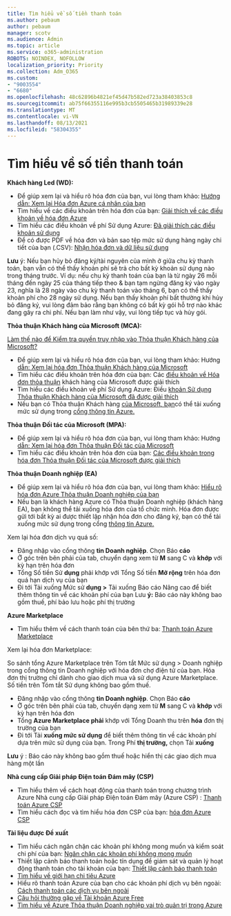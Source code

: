 ```yaml
---
title: Tìm hiểu về số tiền thanh toán
ms.author: pebaum
author: pebaum
manager: scotv
ms.audience: Admin
ms.topic: article
ms.service: o365-administration
ROBOTS: NOINDEX, NOFOLLOW
localization_priority: Priority
ms.collection: Adm_O365
ms.custom:
- "9003554"
- "6680"
ms.openlocfilehash: 48c62896b4821ef45d47b582ed723a38403853c8
ms.sourcegitcommit: ab75f66355116e995b3cb5505465b31989339e28
ms.translationtype: MT
ms.contentlocale: vi-VN
ms.lasthandoff: 08/13/2021
ms.locfileid: "58304355"
---
```

# <a name="understand-billing-amount"></a>Tìm hiểu về số tiền thanh toán

**Khách hàng Led (WD):**

- Để giúp xem lại và hiểu rõ hóa đơn của bạn, vui lòng tham khảo: [Hướng dẫn: Xem lại Hóa đơn Azure cá nhân của bạn](https://docs.microsoft.com/azure/cost-management-billing/understand/review-individual-bill?WT.mc_id=Portal-Microsoft_Azure_Support)
- Tìm hiểu về các điều khoản trên hóa đơn của bạn: [Giải thích về các điều khoản về hóa đơn Azure](https://docs.microsoft.com/azure/cost-management-billing/understand/understand-invoice?WT.mc_id=Portal-Microsoft_Azure_Support)
- Tìm hiểu các điều khoản về phí Sử dụng Azure: [Đã giải thích các điều khoản sử dụng](https://docs.microsoft.com/azure/cost-management-billing/understand/understand-usage?WT.mc_id=Portal-Microsoft_Azure_Support)
- Để có được PDF về hóa đơn và bản sao tệp mức sử dụng hàng ngày chi tiết của bạn (.CSV): [Nhận hóa đơn và dữ liệu sử dụng](https://docs.microsoft.com/azure/billing/billing-download-azure-invoice-daily-usage-date?WT.mc_id=Portal-Microsoft_Azure_Support)

**Lưu** ý: Nếu bạn hủy bỏ đăng ký/tài nguyên của mình ở giữa chu kỳ thanh toán, bạn vẫn có thể thấy khoản phí sẽ trả cho bất kỳ khoản sử dụng nào trong tháng trước. Ví dụ: nếu chu kỳ thanh toán của bạn là từ ngày 26 mỗi tháng đến ngày 25 của tháng tiếp theo & bạn tạm ngừng đăng ký vào ngày 23, nghĩa là 28 ngày vào chu kỳ thanh toán vào tháng 6, bạn có thể thấy khoản phí cho 28 ngày sử dụng. Nếu bạn thấy khoản phí bất thường khi hủy bỏ đăng ký, vui lòng đảm bảo rằng bạn không có bất kỳ gói hỗ trợ nào khác đang gây ra chi phí. Nếu bạn làm như vậy, vui lòng tiếp tục và hủy gói.

**Thỏa thuận Khách hàng của Microsoft (MCA):**

[Làm thế nào để Kiểm tra quyền truy nhập vào Thỏa thuận Khách hàng của Microsoft?](https://docs.microsoft.com/azure/cost-management-billing/manage/download-azure-invoice-daily-usage-date?WT.mc_id=Portal-Microsoft_Azure_Support#check-access-to-a-microsoft-customer-agreement)

- Để giúp xem lại và hiểu rõ hóa đơn của bạn, vui lòng tham khảo: Hướng [dẫn: Xem lại hóa đơn Thỏa thuận Khách hàng của Microsoft](https://docs.microsoft.com/azure/cost-management-billing/understand/review-customer-agreement-bill?WT.mc_id=Portal-Microsoft_Azure_Support)
- Tìm hiểu các điều khoản trên hóa đơn của bạn: Các [điều khoản về Hóa đơn thỏa thuận](https://docs.microsoft.com/azure/cost-management-billing/understand/mca-understand-your-invoice?WT.mc_id=Portal-Microsoft_Azure_Support) khách hàng của Microsoft được giải thích
- Tìm hiểu các điều khoản về phí Sử dụng Azure: Điều [khoản Sử dụng Thỏa thuận Khách hàng của Microsoft đã được giải thích](https://docs.microsoft.com/azure/cost-management-billing/understand/mca-understand-your-usage?WT.mc_id=Portal-Microsoft_Azure_Support)
- Nếu bạn có Thỏa thuận Khách hàng [của Microsoft, bạn](https://docs.microsoft.com/azure/cost-management-billing/manage/download-azure-invoice-daily-usage-date?WT.mc_id=Portal-Microsoft_Azure_Support#check-access-to-a-microsoft-customer-agreement)có thể tải xuống mức sử dụng trong [cổng thông tin Azure.](https://portal.azure.com/)

**Thỏa thuận Đối tác của Microsoft (MPA):**

- Để giúp xem lại và hiểu rõ hóa đơn của bạn, vui lòng tham khảo: Hướng [dẫn: Xem lại hóa đơn Thỏa thuận Đối tác của Microsoft](https://docs.microsoft.com/azure/cost-management-billing/understand/review-partner-agreement-bill?WT.mc_id=Portal-Microsoft_Azure_Support)
- Tìm hiểu các điều khoản trên hóa đơn của bạn: [Các điều khoản trong hóa đơn Thỏa thuận Đối tác của Microsoft được giải thích](https://docs.microsoft.com/azure/cost-management-billing/understand/mpa-invoice-terms?WT.mc_id=Portal-Microsoft_Azure_Support)

**Thỏa thuận Doanh nghiệp (EA)**

- Để giúp xem lại và hiểu rõ hóa đơn của bạn, vui lòng tham khảo: [Hiểu rõ hóa đơn Azure Thỏa thuận Doanh nghiệp của bạn](https://docs.microsoft.com/azure/cost-management-billing/understand/review-enterprise-agreement-bill?WT.mc_id=Portal-Microsoft_Azure_Support)
- Nếu bạn là khách hàng Azure có Thỏa thuận Doanh nghiệp (khách hàng EA), bạn không thể tải xuống hóa đơn của tổ chức mình. Hóa đơn được gửi tới bất kỳ ai được thiết lập nhận hóa đơn cho đăng ký, bạn có thể tải xuống mức sử dụng trong cổng [thông tin Azure.](https://portal.azure.com/)

Xem lại hóa đơn dịch vụ quá số:

- Đăng nhập vào cổng thông **tin Doanh nghiệp**. Chọn Báo **cáo**
- Ở góc trên bên phải của tab, chuyển dạng xem từ **M** sang C và **khớp** với kỳ hạn trên hóa đơn
- Tổng Số tiền Sử **dụng** phải khớp với Tổng Số tiền **Mở rộng** trên hóa đơn quá hạn dịch vụ của bạn
- Đi tới Tải xuống Mức sử **dụng >** Tải xuống Báo cáo Nâng cao để biết thêm thông tin về các khoản phí của bạn Lưu **ý:** Báo cáo này không bao gồm thuế, phí bảo lưu hoặc phí thị trường

**Azure Marketplace**

- Tìm hiểu thêm về cách thanh toán của bên thứ ba: [Thanh toán Azure Marketplace](https://docs.microsoft.com/azure/billing/billing-understand-your-azure-marketplace-charges?WT.mc_id=Portal-Microsoft_Azure_Support)

Xem lại hóa đơn Marketplace:

So sánh tổng Azure Marketplace trên Tóm tắt Mức sử dụng > Doanh nghiệp trong cổng thông tin Doanh nghiệp với hóa đơn chợ điện tử của bạn. Hóa đơn thị trường chỉ dành cho giao dịch mua và sử dụng Azure Marketplace. Số tiền trên Tóm tắt Sử dụng không bao gồm thuế.

- Đăng nhập vào cổng thông **tin Doanh nghiệp**. Chọn Báo **cáo**
- Ở góc trên bên phải của tab, chuyển dạng xem từ **M** sang C và **khớp** với kỳ hạn trên hóa đơn
- Tổng **Azure Marketplace phải** khớp với Tổng Doanh thu trên **hóa** đơn thị trường của bạn
- Đi tới Tải **xuống mức sử dụng** để biết thêm thông tin về các khoản phí dựa trên mức sử dụng của bạn. Trong Phí **thị trường,** chọn Tải **xuống** 

**Lưu** ý : Báo cáo này không bao gồm thuế hoặc hiển thị các giao dịch mua hàng một lần

**Nhà cung cấp Giải pháp Điện toán Đám mây (CSP)**

- Tìm hiểu thêm về cách hoạt động của thanh toán trong chương trình Azure Nhà cung cấp Giải pháp Điện toán Đám mây (Azure CSP) : [Thanh toán Azure CSP](https://docs.microsoft.com/azure/cloud-solution-provider/billing/azure-csp-billing-overview?WT.mc_id=Portal-Microsoft_Azure_Support)
- Tìm hiểu cách đọc và tìm hiểu hóa đơn CSP của bạn: [hóa đơn Azure CSP](https://docs.microsoft.com/azure/cloud-solution-provider/billing/azure-csp-invoice?WT.mc_id=Portal-Microsoft_Azure_Support)

**Tài liệu được Đề xuất**

- Tìm hiểu cách ngăn chặn các khoản phí không mong muốn và kiểm soát chi phí của bạn: [Ngăn chặn các khoản phí không mong muốn](https://docs.microsoft.com/azure/cost-management-billing/manage/getting-started?WT.mc_id=Portal-Microsoft_Azure_Support)
- Thiết lập cảnh báo thanh toán hoặc tín dụng để giám sát và quản lý hoạt động thanh toán cho tài khoản của bạn: [Thiết lập cảnh báo thanh toán](https://docs.microsoft.com/azure/cost-management-billing/costs/cost-mgt-alerts-monitor-usage-spending?WT.mc_id=Portal-Microsoft_Azure_Support)
- [Tìm hiểu về giới hạn chi tiêu Azure](https://docs.microsoft.com/azure/cost-management-billing/manage/spending-limit?WT.mc_id=Portal-Microsoft_Azure_Support)
- Hiểu rõ thanh toán Azure của bạn cho các khoản phí dịch vụ bên ngoài: [Cách thanh toán các dịch vụ bên ngoài](https://docs.microsoft.com/azure/cost-management-billing/understand/understand-azure-marketplace-charges?WT.mc_id=Portal-Microsoft_Azure_Support)
- [Câu hỏi thường gặp về Tài khoản Azure Free](https://azure.microsoft.com/free/free-account-faq/)
- [Tìm hiểu về Azure Thỏa thuận Doanh nghiệp vai trò quản trị trong Azure](https://docs.microsoft.com/azure/cost-management-billing/manage/understand-ea-roles?WT.mc_id=Portal-Microsoft_Azure_Support)